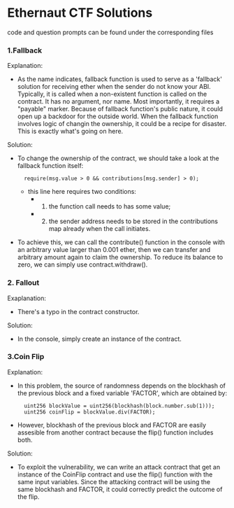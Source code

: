 # Ethernaut CTF Solutions
code and question prompts can be found under the corresponding files

### 1.Fallback
 Explanation:
 
 * As the name indicates, fallback function is used to serve as a 'fallback' solution for receiving ether when
 the sender do not know your ABI. Typically, it is called when a non-existent function is called on the contract.
 It has no argument, nor name. Most importantly, it requires a "payable" marker. Because of fallback function's public nature, 
 it could open up a backdoor for the outside world. When the fallback function involves logic of changin the ownership, it could be
 a recipe for disaster. This is exactly what's going on here.  

 Solution:
	
  * To change the ownership of the contract, we should take a look at the fallback function itself: 	 
  
 		  require(msg.value > 0 && contributions[msg.sender] > 0);
      
 	* this line here requires two conditions: 
 		* 1) the function call needs to has some value;
 		* 2) the sender address needs to be stored in the contributions map already when the call initiates.
  	
  * To achieve this, we can call the contribute() function in the console with an arbitrary value larger than 0.001 ether,
 	then we can transfer and arbitrary amount again to claim the ownership. To reduce its balance to zero, we can simply use
 	contract.withdraw().

### 2. Fallout
Exaplanation:

* There's a typo in the contract constructor.

Solution:

 * In the console, simply create an instance of the contract. 

### 3.Coin Flip
Explanation:

* In this problem, the source of randomness depends on the blockhash of the previous block and a fixed variable 'FACTOR', which are obtained by:
	    
	    uint256 blockValue = uint256(blockhash(block.number.sub(1)));
	    uint256 coinFlip = blockValue.div(FACTOR);
	    
* However, blockhash of the previous block and FACTOR are easily assesible from another contract because the flip() function includes both. 

Solution:

* To exploit the vulnerability, we can write an attack contract that get an instance of the CoinFlip contract and use the flip() function with the same input variables. Since the attacking contract will be using the same blockhash and FACTOR, it could correctly predict the outcome of the flip.
